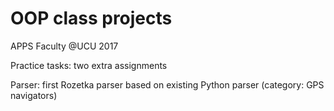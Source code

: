 # OOP class projects
APPS Faculty @UCU 2017

Practice tasks: two extra assignments

Parser: first Rozetka parser based on existing Python parser (category: GPS navigators) 
